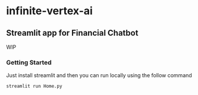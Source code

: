 # infinite-vertex-ai

## Streamlit app for Financial Chatbot
WIP

### Getting Started
Just install streamlit and then you can run locally using the follow command
```bash
streamlit run Home.py
```
